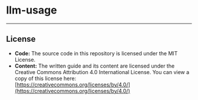 # llm-usage



---

## License

* **Code:** The source code in this repository is licensed under the MIT License.
* **Content:** The written guide and its content are licensed under the Creative Commons Attribution 4.0 International License. You can view a copy of this license here: [https://creativecommons.org/licenses/by/4.0/](https://creativecommons.org/licenses/by/4.0/)
